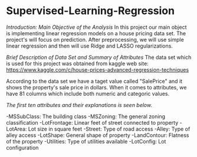 # Supervised-Learning-Regression

*Introduction: Main Objective of the Analysis*
In this project our main object is implementing linear regression models on a house pricing data set. The project's will focus on prediction. After preprocessing, we will use simple linear regression and then will use Ridge and LASSO regularizations.

*Brief Description of Data Set and Summary of Attributes*
The data set which is used for this project was obtained from kaggle web site: https://www.kaggle.com/c/house-prices-advanced-regression-techniques

According to the data set we have a taget value called "SalePrice" and it shows the property's sale price in dollars. When it comes to attributes, we have 81 columns which include both numeric and categoric values.

*The first ten attributes and their explanations is seen below.*

-MSSubClass: The building class
-MSZoning: The general zoning classification
-LotFrontage: Linear feet of street connected to property
-LotArea: Lot size in square feet
-Street: Type of road access
-Alley: Type of alley access
-LotShape: General shape of property
-LandContour: Flatness of the property
-Utilities: Type of utilities available
-LotConfig: Lot configuration
